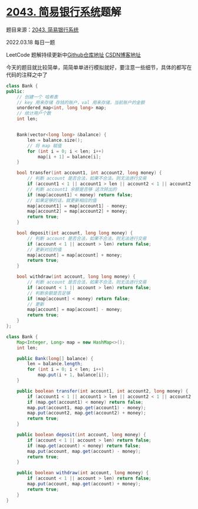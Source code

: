 # [2043. 简易银行系统](https://leetcode-cn.com/problems/simple-bank-system/)题解

题目来源：[2043. 简易银行系统](https://leetcode-cn.com/problems/simple-bank-system/)

2022.03.18 每日一题

LeetCode 题解持续更新中[Github仓库地址](https://github.com/SleepingXiaoming/LeetCode-Problem-Solution.git) [CSDN博客地址](https://blog.csdn.net/qq_46176960/category_11617162.html)



今天的题目就比较简单，简简单单进行模拟就好，要注意一些细节，具体的都写在代码的注释之中了

```C++
class Bank {
public:
    // 创建一个 哈希表
    // key 用来存储 存钱的账户，val 用来存储，当前账户的金额
    unordered_map<int, long long> map;
    // 统计用户个数
    int len;


    Bank(vector<long long> &balance) {
        len = balance.size();
        // 将 map 赋值
        for (int i = 0; i < len; i++)
            map[i + 1] = balance[i];
    }

    bool transfer(int account1, int account2, long money) {
        // 判断 account 是否合法，如果不合法，则无法进行交易
        if (account1 < 1 || account1 > len || account2 < 1 || account2 > len) return false;
        // 判断 account1 余额是否够 这次转出的
        if (map[account1] < money) return false;
        // 如果足够的话，就更新相应的值
        map[account1] = map[account1] - money;
        map[account2] = map[account2] + money;
        return true;
    }

    bool deposit(int account, long long money) {
        // 判断 account 是否合法，如果不合法，则无法进行交易
        if (account < 1 || account > len) return false;
        // 更新对应的值
        map[account] = map[account] + money;
        return true;
    }

    bool withdraw(int account, long long money) {
        // 判断 account 是否合法，如果不合法，则无法进行交易
        if (account < 1 || account > len) return false;
        // 判断余额是否足够
        if (map[account] < money) return false;
        // 更新
        map[account] = map[account] - money;
        return true;
    }
};
```

```Java 
class Bank {
    Map<Integer, Long> map = new HashMap<>();
    int len;

    public Bank(long[] balance) {
        len = balance.length;
        for (int i = 0; i < len; i++)
            map.put(i + 1, balance[i]);
    }

    public boolean transfer(int account1, int account2, long money) {
        if (account1 < 1 || account1 > len || account2 < 1 || account2 > len) return false;
        if (map.get(account1) < money) return false;
        map.put(account1, map.get(account1) - money);
        map.put(account2, map.get(account2) + money);
        return true;
    }

    public boolean deposit(int account, long money) {
        if (account < 1 || account > len) return false;
        if (map.get(account) < money) return false;
        map.put(account, map.get(account) - money);
        return true;
    }

    public boolean withdraw(int account, long money) {
        if (account < 1 || account > len) return false;
        map.put(account, map.get(account) + money);
        return true;
    }
}
```

